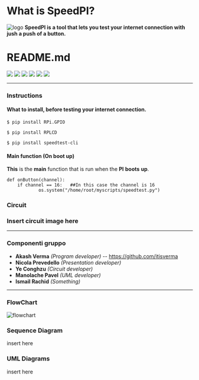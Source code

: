 # What is SpeedPI? 
![logo](https://user-images.githubusercontent.com/44171411/57285640-eed67600-70b3-11e9-8020-a83d2e0a7554.png)
**SpeedPI is a tool that lets you test your internet connection with jush a push of a button.**
# README.md

![](https://img.shields.io/github/stars/pandao/editor.md.svg) ![](https://img.shields.io/github/forks/pandao/editor.md.svg) ![](https://img.shields.io/github/tag/pandao/editor.md.svg) ![](https://img.shields.io/github/release/pandao/editor.md.svg) ![](https://img.shields.io/github/issues/pandao/editor.md.svg) ![](https://img.shields.io/bower/v/editor.md.svg)


----



### Instructions

#### What to install, before testing your internet connection.

`$ pip install RPi.GPIO`


`$ pip install RPLCD`

`$ pip install speedtest-cli`

#### Main function (On boot up)

**This** is the **main** function that is run when the **PI** **boots** **up**.

    def onButton(channel):
   		if channel == 16:	##In this case the channel is 16
        		os.system("/home/root/myscripts/speedtest.py")
### Circuit
### Insert circuit image here
----

### Componenti gruppo


- **Akash Verma** *(Program developer)*	  -- https://github.com/itisverma
- **Nicola Prevedello** *(Presentation developer)*
- **Ye Conghzu** *(Circuit developer)*
- **Manolache Pavel** *(UML developer)*
- **Ismail Rachid** *(Something)*
     
----
                
### FlowChart

![flowchart](https://user-images.githubusercontent.com/44171411/57286116-e92d6000-70b4-11e9-9940-9a943dcd2b35.png)

### Sequence Diagram
insert here
### UML Diagrams
insert here
```


